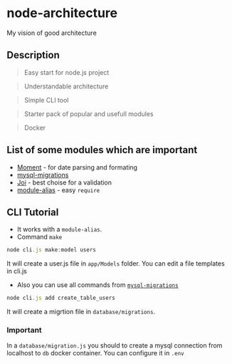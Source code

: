 # node-architecture
 My vision of good architecture

## Description
 > Easy start for node.js project
 
 > Understandable architecture
 
 > Simple CLI tool
 
 > Starter pack of popular and usefull modules
 
 > Docker
 
## List of some modules which are important
 - <a href="https://www.npmjs.com/package/moment">Moment</a> - for date parsing and formating
 - <a href="https://www.npmjs.com/package/mysql-migrations">mysql-migrations</a>
 - <a href="https://github.com/hapijs/joi">Joi</a> - best choise for a validation
 - <a href="https://www.npmjs.com/package/module-alias">module-alias</a> - easy `require`
## CLI Tutorial
 - It works with a `module-alias`.
 - Command `make`
 ```javascript
 node cli.js make:model users
```
 It will create a user.js file in `app/Models` folder. You can edit a file templates in cli.js
 
 - Also you can use all commands from <a href="https://www.npmjs.com/package/mysql-migrations">`mysql-migrations`</a>
 ```javascript
 node cli.js add create_table_users
```
It will create a migrtion file in `database/migrations`.
### Important
In a `database/migration.js` you should to create a mysql connection from localhost to `db`  docker container.
You can configure it in `.env`
